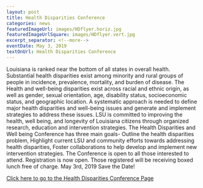 ```yaml
--- 
layout: post
title: Health Disparities Conference
categories: news
featuredImageUrl: images/HDflyer.horiz.jpg
featuredImageUrlSquare: images/HDflyer.vert.jpg
excerpt_separator: <!--more-->
eventDate: May 3, 2019
textOnUrl: Health Disparities Conference
--- 
```

<p>Louisiana is ranked near the bottom of all states in overall health. Substantial health disparities exist among minority and rural groups of people in incidence, prevalence, mortality, and burden of disease. <!--more-->The Health and well-being disparities exist across racial and ethnic origin, as well as gender, sexual orientation, age, disability status, socioeconomic status, and geographic location. A systematic approach is needed to define major health disparities and well-being issues and generate and implement strategies to address these issues. LSU is committed to improving the health, well being, and longevity of Louisiana citizens through organized research, education and intervention strategies. The Health Disparities and Well being Conference has three main goals- Outline the health disparities problem, Highlight current LSU and community efforts towards addressing health disparities, Foster collaborations to help develop and implement new intervention strategies. The Conference is open to all those interested to attend. Registration is now open. Those registered will be receiving boxed lunch free of charge. May 3rd, 2019 Save the Date!</p>
  <a class="button" href="{{ "/health-disparities-conference.html" | relative_url }}">Click here to go to the Health Disparities Conference Page</a>